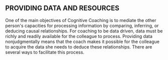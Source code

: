 ## PROVIDING DATA AND RESOURCES

One of the main objectives of Cognitive Coaching is to mediate the other person's capacities for processing information by comparing, inferring, or deducing causal relationships. For coaching to be data driven, data must be richly and readily available for the colleague to process. Providing data nonjudgmentally means that the coach makes it possible for the colleague to acquire the data she needs to deduce these relationships. There are several ways to facilitate this process.